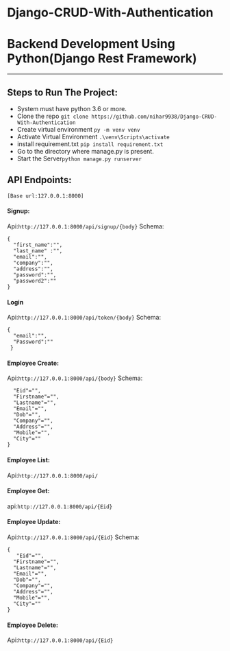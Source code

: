 # Django-CRUD-With-Authentication
# Backend Development Using Python(Django Rest Framework)
---
## Steps to Run The Project:
  * System must have python 3.6 or more.
  * Clone the repo `git clone https://github.com/nihar9938/Django-CRUD-With-Authentication`
  * Create virtual environment `py -m venv venv`
  * Activate Virtual Environment `.\venv\Scripts\activate`
  * install requirement.txt `pip install requirement.txt`
  * Go to the directory where manage.py is present.
  * Start the Server`python manage.py runserver`
  
 ## API Endpoints:
 `[Base url:127.0.0.1:8000]`
 #### Signup:
  Api:`http://127.0.0.1:8000/api/signup/{body}`
  Schema:
  ```
  {
    "first_name":"",
    "last_name" :"",
    "email":"",
    "company":"",
    "address":"",
    "password":"",
    "password2":""
}
```
#### Login
  Api:`http://127.0.0.1:8000/api/token/{body}`
  Schema:
  ```
  {
    "email":"",
    "Password":""
   }
  ```
#### Employee Create:
  Api:`http://127.0.0.1:8000/api/{body}`
  Schema:
  ```
    "Eid"="",
    "Firstname"="",
    "Lastname"="",
    "Email"="",
    "Dob"="",
    "Company"="",
    "Address"="",
    "Mobile"="",
    "City"=""
}
```
#### Employee List:
  Api:`http://127.0.0.1:8000/api/`
#### Employee Get:
  api:`http://127.0.0.1:8000/api/{Eid}`
#### Employee Update:
  Api:`http://127.0.0.1:8000/api/{Eid}`
  Schema:
  ```
  {
     "Eid"="",
    "Firstname"="",
    "Lastname"="",
    "Email"="",
    "Dob"="",
    "Company"="",
    "Address"="",
    "Mobile"="",
    "City"=""
}
```
#### Employee Delete:
  Api:`http://127.0.0.1:8000/api/{Eid}`

